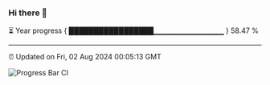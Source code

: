 ### Hi there 👋

⏳ Year progress { █████████████████▁▁▁▁▁▁▁▁▁▁▁▁▁ } 58.47 %

---

⏰ Updated on Fri, 02 Aug 2024 00:05:13 GMT

![Progress Bar CI](https://github.com/liununu/liununu/workflows/Progress%20Bar%20CI/badge.svg)
